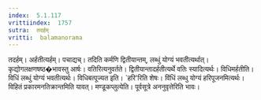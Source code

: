 ```yaml
---
index:  5.1.117
vrittiindex:  1757
sutra:  तदर्हम्
vritti:  balamanorama 
---
```


तदर्हम्। अर्हतीत्यर्हम्। पचाद्यच्। तदिति कर्मणि द्वितीयान्तम्, लब्धुं योग्यं भवतीत्यर्थात्। कृद्योगलक्षणषष्ठ�भावस्तु आर्षः। वतिरित्यनुवर्तते। द्वितीयान्तादर्हतीत्यर्थे वतिः स्यादित्यर्थः। विधिमर्हतीति। विधिं लब्धुं योग्यं भवतीत्यर्थः। विधिबत्पूज्यत इति। `हरि'रिति शेषः। विंधिं लब्धु योग्यं हरिपूजनमित्यर्थः। विहितं प्रकारमनतिक्रान्तमिति यावत्। मण्डूकप्लुत्येति। पूर्वसूत्रे अननुवृत्तेरिति भावः। 


